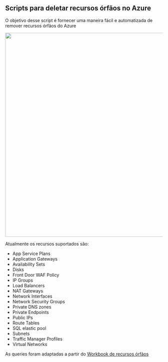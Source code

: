 ## Scripts para deletar recursos órfãos no Azure

O objetivo desse script é fornecer uma maneira fácil e automatizada de remover recursos órfãos do Azure

<img src="https://caio.work/orphan/Vid001.gif" width="650">

Atualmente os recursos suportados são:
- App Service Plans
- Application Gateways
- Availability Sets
- Disks
- Front Door WAF Policy
- IP Groups
- Load Balancers
- NAT Gateways
- Network Interfaces
- Network Security Groups
- Private DNS zones
- Private Endpoints
- Public IPs
- Route Tables
- SQL elastic pool
- Subnets
- Traffic Manager Profiles
- Virtual Networks

As queries foram adaptadas a partir do [Workbook de recursos órfãos](https://github.com/dolevshor/azure-orphan-resources)